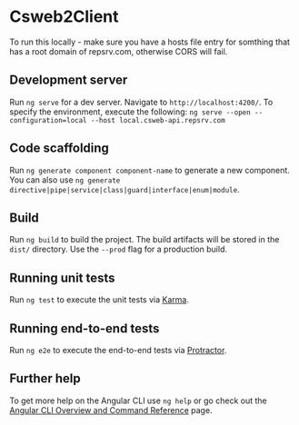 # Csweb2Client

To run this locally - make sure you have a hosts file entry for somthing that has a root domain of repsrv.com, otherwise CORS will fail.

## Development server

Run `ng serve` for a dev server. Navigate to `http://localhost:4200/`. To specify the environment, execute the following: `ng serve --open --configuration=local --host local.csweb-api.repsrv.com`

## Code scaffolding

Run `ng generate component component-name` to generate a new component. You can also use `ng generate directive|pipe|service|class|guard|interface|enum|module`.

## Build

Run `ng build` to build the project. The build artifacts will be stored in the `dist/` directory. Use the `--prod` flag for a production build.

## Running unit tests

Run `ng test` to execute the unit tests via [Karma](https://karma-runner.github.io).

## Running end-to-end tests

Run `ng e2e` to execute the end-to-end tests via [Protractor](http://www.protractortest.org/).

## Further help

To get more help on the Angular CLI use `ng help` or go check out the [Angular CLI Overview and Command Reference](https://angular.io/cli) page.
